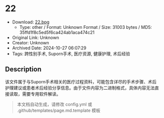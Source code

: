 # 22

- Download: [22.bpg](22.bpg)
    - Type: other / Format: Unknown Format / Size: 31003 bytes / MD5: 35ffd1f8c5ed5f6ca424ab1aca474c21
- Original Link: Unknown
- Creator: Unknown
- Archived Date: 2024-10-27 06:07:29
- Tags: 跨性别手术, Suporn手术, 医疗资源, 健康护理, 术后经验

## Description

该文件属于与Suporn手术相关的医疗过程资料，可能包含详尽的手术步骤、术后护理建议或患者术后经验分享信息。由于文件内容为二进制格式，具体内容无法直接读取，需要专用软件解读。

> 本文档自动生成，请修改 config.yml 或 .github/templates/page.md.template 模板
